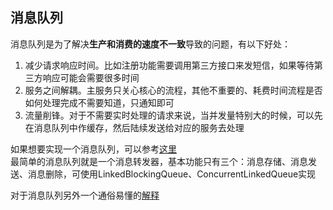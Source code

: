 ## 消息队列
消息队列是为了解决**生产和消费的速度不一致**导致的问题，有以下好处：  
1. 减少请求响应时间。比如注册功能需要调用第三方接口来发短信，如果等待第三方响应可能会需要很多时间
2. 服务之间解耦。主服务只关心核心的流程，其他不重要的、耗费时间流程是否如何处理完成不需要知道，只通知即可
3. 流量削锋。对于不需要实时处理的请求来说，当并发量特别大的时候，可以先在消息队列中作缓存，然后陆续发送给对应的服务去处理

如果想要实现一个消息队列，可以参考[这里](https://zhuanlan.zhihu.com/p/21649950)  
最简单的消息队列就是一个消息转发器，基本功能只有三个：消息存储、消息发送、消息删除，可使用LinkedBlockingQueue、ConcurrentLinkedQueue实现

对于消息队列另外一个通俗易懂的[解释](https://www.zhihu.com/question/34243607)
